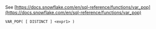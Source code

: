 See [https://docs.snowflake.com/en/sql-reference/functions/var_pop](https://docs.snowflake.com/en/sql-reference/functions/var_pop)
```
VAR_POP( [ DISTINCT ] <expr1> )
```
